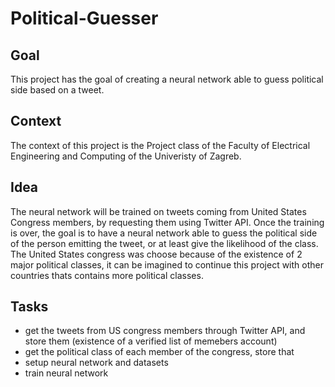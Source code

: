 # Political-Guesser

## Goal

This project has the goal of creating a neural network able to guess political side based on a tweet.

## Context

The context of this project is the Project class of the Faculty of Electrical Engineering and Computing of the Univeristy of Zagreb.

## Idea

The neural network will be trained on tweets coming from United States Congress members, by requesting them using Twitter API.
Once the training is over, the goal is to have a neural network able to guess the political side of the person emitting the tweet, or at least give the likelihood of the class. The United States congress was choose because of the existence of 2 major political classes, it can be imagined to continue this project with other countries thats contains more political classes.

## Tasks 

- get the tweets from US congress members through Twitter API, and store them (existence of a verified list of memebers account)
- get the political class of each member of the congress, store that
- setup neural network and datasets
- train neural network
